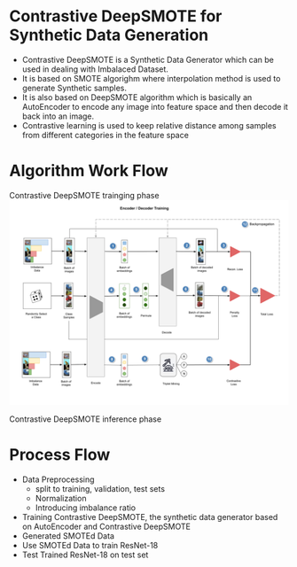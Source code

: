 ﻿# Contrastive DeepSMOTE for Synthetic Data Generation
 - Contrastive DeepSMOTE is a Synthetic Data Generator which can be used in dealing with Imbalaced Dataset.
 - It is based on SMOTE algorighm where interpolation method is used to generate Synthetic samples.
 - It is also based on DeepSMOTE algorithm which is basically an AutoEncoder to encode any image into feature space and then decode it back into an image.
 - Contrastive learning is used to keep relative distance among samples from different categories in the feature space

# Algorithm Work Flow

Contrastive DeepSMOTE trainging phase
![Contrastive DeepSMOTE trainging phase](./assets/Training.png)

Contrastive DeepSMOTE inference phase


# Process Flow
 - Data Preprocessing
   - split to training, validation, test sets
   - Normalization
   - Introducing imbalance ratio
 - Training Contrastive DeepSMOTE, the synthetic data generator based on AutoEncoder and Contrastive DeepSMOTE
 - Generated SMOTEd Data
 - Use SMOTEd Data to train ResNet-18
 - Test Trained ResNet-18 on test set
